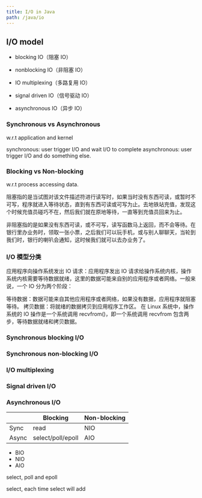 ```yaml
---
title: I/O in Java
path: /java/io
---
```


## I/O model

- blocking IO（阻塞 IO）
- nonblocking IO（非阻塞 IO）
- IO multiplexing（多路复用 IO）
- signal driven IO（信号驱动 IO）

- asynchronous IO（异步 IO）

### Synchronous vs Asynchronous

w.r.t application and kernel

synchronous: user trigger I/O and wait I/O to complete
asynchronous: user trigger I/O and do something else.

### Blocking vs Non-blocking

w.r.t process accessing data.

阻塞指的是当试图对该文件描述符进行读写时，如果当时没有东西可读，或暂时不可写，程序就进入等待状态，直到有东西可读或可写为止。去地铁站充值，发现这个时候充值员碰巧不在，然后我们就在原地等待，一直等到充值员回来为止。

非阻塞指的是如果没有东西可读，或不可写，读写函数马上返回，而不会等待。在银行里办业务时，领取一张小票，之后我们可以玩手机，或与别人聊聊天，当轮到我们时，银行的喇叭会通知，这时候我们就可以去办业务了。

### I/O 模型分类

应用程序向操作系统发出 IO 请求：应用程序发出 IO 请求给操作系统内核，操作系统内核需要等待数据就绪，这里的数据可能来自别的应用程序或者网络。一般来说，一个 IO 分为两个阶段：

等待数据：数据可能来自其他应用程序或者网络，如果没有数据，应用程序就阻塞等待。
拷贝数据：将就绪的数据拷贝到应用程序工作区。
在 Linux 系统中，操作系统的 IO 操作是一个系统调用 recvfrom()，即一个系统调用 recvfrom 包含两步，等待数据就绪和拷贝数据。

### Synchronous blocking I/O

### Synchronous non-blocking I/O

### I/O multiplexing

### Signal driven I/O

### Asynchronous I/O

|       | Blocking          | Non-blocking |
| ----- | ----------------- | ------------ |
| Sync  | read              | NIO          |
| Async | select/poll/epoll | AIO          |

- BIO
- NIO
- AIO

select, poll and epoll

select, each time select will add
